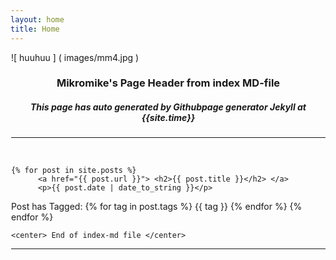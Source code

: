 ```yaml
---
layout: home
title: Home
---
```


<div style="margin-left:1px">
<p class="image.overwite"> ![ huuhuu ] ( images/mm4.jpg ) </p>
    <h3 class="w3-text-black">
    <center>Mikromike's Page Header from index MD-file </center></h3>
    <div>
      <h5> <center><strong>This page has auto generated by Githubpage generator Jekyll at {{site.time}} </strong></center></h5>
    </div>
    <hr><br>

<div class="post">

    {% for post in site.posts %}
          <a href="{{ post.url }}"> <h2>{{ post.title }}</h2> </a>
          <p>{{ post.date | date_to_string }}</p>
Post has Tagged:
        {% for tag in post.tags %}
          <span class="label label-primary"> {{ tag }}</span>
        {% endfor %}
   {% endfor %}

</div>

    <center> End of index-md file </center>
<hr>

</div>
